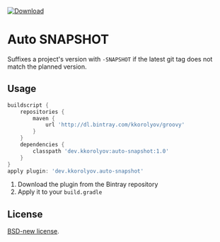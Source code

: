 [![Download](https://api.bintray.com/packages/kkorolyov/groovy/auto-snapshot/images/download.svg) ](https://bintray.com/kkorolyov/groovy/auto-snapshot/_latestVersion)

# Auto SNAPSHOT
Suffixes a project's version with `-SNAPSHOT` if the latest git tag does not match the planned version.

## Usage
```groovy
buildscript {
	repositories {
		maven {
			url 'http://dl.bintray.com/kkorolyov/groovy'
		}
	}
	dependencies {
		classpath 'dev.kkorolyov:auto-snapshot:1.0'
	}
}
apply plugin: 'dev.kkorolyov.auto-snapshot'

```
1. Download the plugin from the Bintray repository
2. Apply it to your `build.gradle`

## License
[BSD-new license](LICENSE).  
